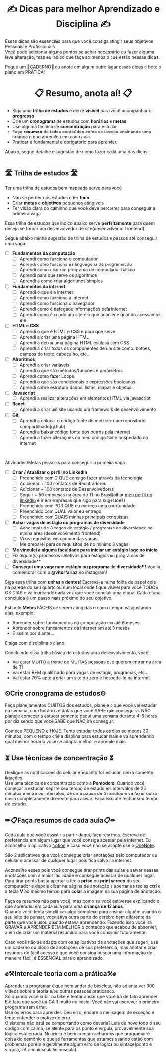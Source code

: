 <h1 align="center">✍ Dicas para melhor Aprendizado e Disciplina ✍</h1> 
Essas dicas são essenciais para  que você consiga atingir seus objetivos Pessoais e Profissionais. <br />
Você pode adicionar alguns pontos se achar necessário ou fazer alguma leve alteração, mas eu indico que faça ao menos o que estão nessas dicas. <br />

Pegue um 📝CADERNO📝 ou anote em algum outro lugar essas dicas e bote o plano em PRÁTICA!


<h1 align="center">📋 Resumo, anota aí! 📋</h1> 

 - Siga uma **trilha de estudos** e deixe **visível** para você acompanhar o **progresso**
 - Crie um **cronograma** de estudos com **horários** e **metas**
 - Use alguma técnica de **concentração** para estudar
 - Faça **resumos** de todos conteúdos como se tivesse ensinando uma criança o que aprendeu em cada aula
 - Praticar é fundamental e obrigatório para aprender.

Abaixo, segue detalhe e sugestão de como fazer cada uma das dicas.
<br /><br />

##  🛣 Trilha de estudos 🛣
Ter uma trilha de estudos bem mapeada serve para você
 - Não se perder nos estudos e ter **foco**
 - Criar **metas** e **objetivos** pequenos atingíveis
 - Ter visão clara do caminho que você deve percorrer para conseguir a primeira vaga

Essa trilha de estudos que indico abaixo serve **perfeitamente** para quem deseja 
se tornar um desenvolvedor de site(desenvolvedor frontend)
 <br />

Segue abaixo minha sugestão de trilha de estudos e passos até conseguir uma vaga:
 - [ ] **Fundamentos da computação**
   - [ ] Aprendi como funciona o computador
   - [ ] Aprendi como funciona as linguagens de programação
   - [ ] Aprendi como criar um programa de computador básico
   - [ ] Aprendi para que serve os algoritmos
   - [ ] Aprendi a como criar algoritmos simples
 - [ ] **Fundamentos da internet**
   - [ ] Aprendi o que é a internet
   - [ ] Aprendi como funciona a internet
   - [ ] Aprendi como funciona o navegador
   - [ ] Aprendi como é trafegado informações pela internet
   - [ ] Aprendi como é criado um site e o que acontece quando acessamos ele   
 - [ ] **HTML e CSS**
   - [ ] Aprendi o que é HTML e CSS e para que serve
   - [ ] Aprendi a criar uma página HTML
   - [ ] Aprendi a deixar uma página HTML estilosa com CSS
   - [ ] Aprendi a criar todos os componentes de um site como: botões, campos de texto, cabeçalho, etc..
 - [ ] **Alroritmos**
   - [ ]  Aprendi a criar variáveis
   - [ ]  Aprendi o que são métodos/funções e parâmetros
   - [ ]  Aprendi como fazer Loops
   - [ ]  Aprendi o que são condicionais e expressões booleanas
   - [ ]  Aprendi sobre estrutura dados: listas, mapas e objetos
 - [ ] **Javascript**
   - [ ] Aprendi a realizar alterações em elementos HTML via javascript
 - [ ] **React**
   - [ ] Aprendi a criar um site usando um framework de desenvolvimento
 - [ ] **Git**
   - [ ] Aprendi a colocar o código fonte do meu site num repositório compartilhado(github)
   - [ ] Aprendi a baixar código fonte dos outros pela internet
   - [ ] Aprendi a fazer alterações no meu código fonte hospedado na internet
<br />

Atividades/Metas pessoais para conseguir a primeira vaga
 - [ ] **Criar / Atualizar o perfil no LinkedIn**
   - [ ] Preenchido com O QUE consigo fazer através da tecnologia
   - [ ] Adicionar + 100 contatos de Recutradores
   - [ ] Adicionar + 100 contatos de Desenvolvedores
   - [ ] Seguir + 50 empresas na área de TI no Brasil(olhar [meu perfil no linkedin](https://www.linkedin.com/in/vitor-farias-a60760121/) e ir em empresas que sigo para sugestões)
   - [ ] Preenchido com POR QUE eu mereço uma oportunidade
   - [ ] Preenchido com QUAL valor eu entrego
   - [ ] Preenchido com QUAIS minhas principais conquistas
 - [ ] **Achar vagas de estágio ou programas de diversidade**
   - [ ] Achei mais de 3 vagas de estágio / programas de diversidade na minha área (desenvolvimento frontend)
   - [ ] Vi os requisitos em comum das vagas
   - [ ] Me preparei para os requisitos de no mínimo 3 vagas
 - [ ] **Me vinculei a alguma faculdade para iniciar um estágio logo no início**
 - [ ] Fiz algum(s) processos seletivos para estágios ou programas de diversidade**
 - [ ] **Consegui uma vaga num estágio ou programa de diversidade!!!** Vou lá comemorar com o **@vitorfariaz** no instagram!

Siga essa trilha com **unhas e dentes**! Escreva-a numa folha de papel cole na parede do seu quarto ou num local onde fique visível para você TODOS OS DIAS e vá marcando cada vez que você concluir uma etapa. Cada etapa concluída é um passo mais próximo do seu objetivo. <br />

Estipule **Metas** FÁCEIS de serem atingidas e com o tempo vá ajustando elas, exemplo:
 - Aprender sobre fundamentos da computação em até 6 meses.
 - Aprender sobre fundamentos da Internet em até 3 meses
 - E assim por diante...

E siga com disciplina o plano. <br />

Concluindo essa trilha básica de estudos para desenvolvimento, você:
 - Vai estar MUITO a frente de MUITAS pessoas que querem entrar na área de TI
 - Vai estar BEM qualificado para vagas de estágio, programas, etc...
 - Vai estar 70% apto a criar um site do zero e hospeda-lo na internet

## ⏲Crie cronograma de estudos⏲
Faça planejamentos CURTOS dos estudos, planeje o que você vai estudar na semana, com horários e datas que você SABE que conseguirá.
NÃO planeje começar a estudar somente daqui uma semana durante 4-8 horas por dia sendo que você SABE que NÃO irá conseguir. <br />

Comece PEQUENO e HOJE. Tente estudar todos os dias ao menos 30 minutos, com o tempo crie a displina para estudar mais e vá aprendendo qual melhor horário você se adapta melhor e aprende mais.

## ⏳ Use técnicas de concentração ⏳
Desligue as notificações do celular enquanto for estudar, deixa somente ligações. <br />
Use uma técnica de concentração como a **Pomodoro**: Quando você começar a estudar, separe seu tempo de estudo em intervalos de 25 minutos e entre os intervalos, dê uma pausa de 5 minutos e vá fazer outra coisa completamente diferente para aliviar. Faça isso até fechar seu tempo de estudo.  

## ✏📋Faça resumos de cada aula📋✏
Cada aula que você assistir a partir daqui, faça resumos. Escreva de preferencia em algum lugar que você consiga acessar pela internet.
Eu aconselho o aplicativo [Notion](https://www.notion.so/pt-br) e caso você não se adapte use o [OneNote](https://www.onenote.com). <br />

São 2 aplicativos que você consegue criar anotações pelo computador ou celular e acessar de qualquer lugar pois fica salvo na internet. <br />

Aconselho esses pois você consegue tirar prints das aulas e salvar nessas anotações com a maior facilidade e consegue acessar de qualquer lugar. <br />
Para tirar prints basta apertar a tecla **prtsc** ou **print screen** do seu computador e depois clicar na página de anotação e apertar as teclas **ctrl** e a tecla  **V** ao mesmo tempo para **colar** a imagem na sua página de anotação. <br />

Faça os resumos não para você, mas como se você estivesse explicando o que aprendeu em cada aula para uma **criança de 12 anos**. <br />
Quando você tenta simplificar algo complexo para ensinar alguém usando o seu jeito de pensar, você ativa outra parte do cerébro bem diferente da parte que você usou quando estava aprendendo. Fazendo isso você irá GRAVAR e APRENDER BEM MELHOR o conteúdo que acabou de absorver, além de criar um material resumido para você consumir futuramente. <br />

Caso você não se adapte com os aplicativos de anotações que sugeri, use um caderno ou bloco de anotações de sua preferência, mas anotar e criar resumos de fácil acesso e que você consiga buscar uma informação de maneira fácil, é ESSENCIAL para o aprendizado.

## ✊⚒Intercale teoria com a prática⚒✊
Aprender a programar é que nem andar de bicicleta, não adianta ver 300 vídeos sobre a teoria e/ou outras pessoas praticando. <br />
Só quando você subir na bike e tentar andar que você irá de fato aprender. <br />
E é fato que você irá CAIR muito no início. Você não vai escrever o primeiro programa sem errar. <br />
Use os erros para aprender. Deu erro, encare a mensagem de exceção e tente entender o motivo do erro. <br />
O sistema não está se comportando como deveria? Leia de novo todo o seu código com calma, se atente para os ponto e vírgula, provavelmente sua lógica está errada. 
No início é bem comum acharmos que programar é coisa do demônio e que as ferramentas que estamos usando estão com problemas porém é geralmente algum erro de lógica ou sintaxe(ponto e vírgula, letra maiuscula/minuscula).
